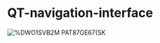 # QT-navigation-interface

![%DWO1SVB2M PAT87GE67(SK](https://github.com/zla-zla/QT-navigation-interface/assets/125576416/6da76f83-cc85-4182-bbb5-e8a2b9e4a12a)
